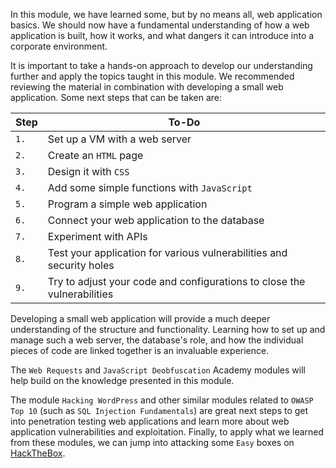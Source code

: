 In this module, we have learned some, but by no means all, web application basics. We should now have a fundamental understanding of how a web application is built, how it works, and what dangers it can introduce into a corporate environment.

It is important to take a hands-on approach to develop our understanding further and apply the topics taught in this module. We recommended reviewing the material in combination with developing a small web application. Some next steps that can be taken are:

| **Step** | **To-Do** |
| --- | --- |
| `1.` | Set up a VM with a web server |
| `2.` | Create an `HTML` page |
| `3.` | Design it with `CSS` |
| `4.` | Add some simple functions with `JavaScript` |
| `5.` | Program a simple web application |
| `6.` | Connect your web application to the database |
| `7.` | Experiment with APIs |
| `8.` | Test your application for various vulnerabilities and security holes |
| `9.` | Try to adjust your code and configurations to close the vulnerabilities |

Developing a small web application will provide a much deeper understanding of the structure and functionality. Learning how to set up and manage such a web server, the database's role, and how the individual pieces of code are linked together is an invaluable experience.

The `Web Requests` and `JavaScript Deobfuscation` Academy modules will help build on the knowledge presented in this module.

The module `Hacking WordPress` and other similar modules related to `OWASP Top 10` (such as `SQL Injection Fundamentals`) are great next steps to get into penetration testing web applications and learn more about web application vulnerabilities and exploitation. Finally, to apply what we learned from these modules, we can jump into attacking some `Easy` boxes on [HackTheBox](https://www.hackthebox.eu/).